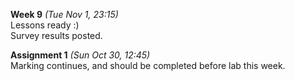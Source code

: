 **Week 9** *(Tue Nov 1, 23:15)*   
Lessons ready :)  
Survey results posted.

**Assignment 1** *(Sun Oct 30, 12:45)*  
Marking continues, and should be completed before lab this week.
